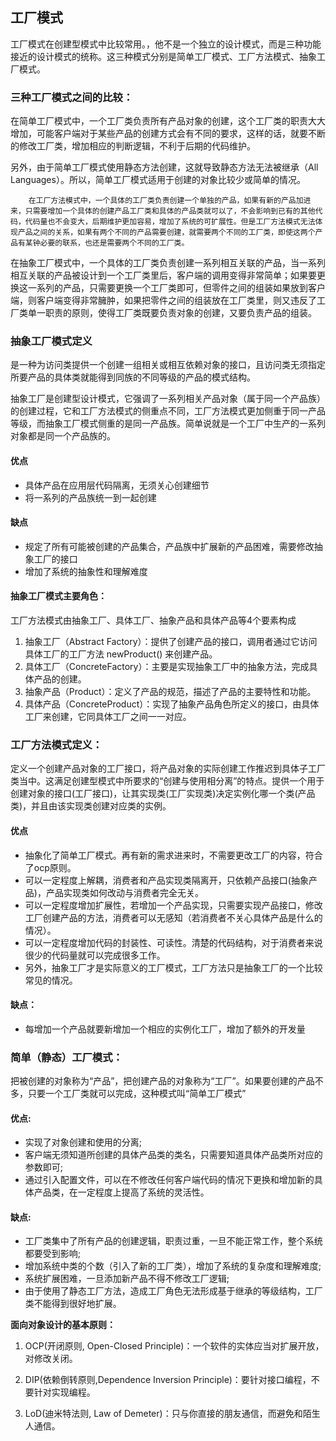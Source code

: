 ## 工厂模式

工厂模式在创建型模式中比较常用。，他不是一个独立的设计模式，而是三种功能接近的设计模式的统称。这三种模式分别是简单工厂模式、工厂方法模式、抽象工厂模式。

### 三种工厂模式之间的比较：

​		在简单工厂模式中，一个工厂类负责所有产品对象的创建，这个工厂类的职责大大增加，可能客户端对于某些产品的创建方式会有不同的要求，这样的话，就要不断的修改工厂类，增加相应的判断逻辑，不利于后期的代码维护。

​		另外，由于简单工厂模式使用静态方法创建，这就导致静态方法无法被继承（All Languages）。所以，简单工厂模式适用于创建的对象比较少或简单的情况。

 		在工厂方法模式中，一个具体的工厂类负责创建一个单独的产品，如果有新的产品加进来，只需要增加一个具体的创建产品工厂类和具体的产品类就可以了，不会影响到已有的其他代码，代码量也不会变大，后期维护更加容易，增加了系统的可扩展性。但是工厂方法模式无法体现产品之间的关系，如果有两个不同的产品需要创建，就需要两个不同的工厂类，即使这两个产品有某钟必要的联系，也还是需要两个不同的工厂类。

​		在抽象工厂模式中，一个具体的工厂类负责创建一系列相互关联的产品，当一系列相互关联的产品被设计到一个工厂类里后，客户端的调用变得非常简单；如果要更换这一系列的产品，只需要更换一个工厂类即可，但零件之间的组装如果放到客户端，则客户端变得非常臃肿，如果把零件之间的组装放在工厂类里，则又违反了工厂类单一职责的原则，使得工厂类既要负责对象的创建，又要负责产品的组装。

### 抽象工厂模式定义

​		是一种为访问类提供一个创建一组相关或相互依赖对象的接口，且访问类无须指定所要产品的具体类就能得到同族的不同等级的产品的模式结构。

​		抽象工厂是创建型设计模式，它强调了一系列相关产品对象（属于同一个产品族）的创建过程，它和工厂方法模式的侧重点不同，工厂方法模式更加侧重于同一产品等级，而抽象工厂模式侧重的是同一产品族。简单说就是一个工厂中生产的一系列对象都是同一个产品族的。

#### 优点

*   具体产品在应用层代码隔离，无须关心创建细节
*   将一系列的产品族统一到一起创建

#### 缺点

*   规定了所有可能被创建的产品集合，产品族中扩展新的产品困难，需要修改抽象工厂的接口
*   增加了系统的抽象性和理解难度

#### **抽象工厂模式主要角色：**

工厂方法模式由抽象工厂、具体工厂、抽象产品和具体产品等4个要素构成

1.  抽象工厂（Abstract Factory）：提供了创建产品的接口，调用者通过它访问具体工厂的工厂方法 newProduct() 来创建产品。
2.  具体工厂（ConcreteFactory）：主要是实现抽象工厂中的抽象方法，完成具体产品的创建。
3.  抽象产品（Product）：定义了产品的规范，描述了产品的主要特性和功能。
4.  具体产品（ConcreteProduct）：实现了抽象产品角色所定义的接口，由具体工厂来创建，它同具体工厂之间一一对应。

### **工厂方法模式定义：**

​		定义一个创建产品对象的工厂接口，将产品对象的实际创建工作推迟到具体子工厂类当中。这满足创建型模式中所要求的“创建与使用相分离”的特点。提供一个用于创建对象的接口(工厂接口)，让其实现类(工厂实现类)决定实例化哪一个类(产品类)，并且由该实现类创建对应类的实例。

#### 优点

*   抽象化了简单工厂模式。再有新的需求进来时，不需要更改工厂的内容，符合了ocp原则。
*   可以一定程度上解耦，消费者和产品实现类隔离开，只依赖产品接口(抽象产品)，产品实现类如何改动与消费者完全无关。
*   可以一定程度增加扩展性，若增加一个产品实现，只需要实现产品接口，修改工厂创建产品的方法，消费者可以无感知（若消费者不关心具体产品是什么的情况）。
*   可以一定程度增加代码的封装性、可读性。清楚的代码结构，对于消费者来说很少的代码量就可以完成很多工作。
*   另外，抽象工厂才是实际意义的工厂模式，工厂方法只是抽象工厂的一个比较常见的情况。

#### 缺点：

*   每增加一个产品就要新增加一个相应的实例化工厂，增加了额外的开发量

### 简单（静态）工厂模式：

​		把被创建的对象称为“产品”，把创建产品的对象称为“工厂”。如果要创建的产品不多，只要一个工厂类就可以完成，这种模式叫“简单工厂模式”

#### 优点:

*   实现了对象创建和使用的分离;
*   客户端无须知道所创建的具体产品类的类名，只需要知道具体产品类所对应的参数即可;
*   通过引入配置文件，可以在不修改任何客户端代码的情况下更换和增加新的具体产品类，在一定程度上提高了系统的灵活性。

#### 缺点:

*   工厂类集中了所有产品的创建逻辑，职责过重，一旦不能正常工作，整个系统都要受到影响;
*   增加系统中类的个数（引入了新的工厂类），增加了系统的复杂度和理解难度;
*   系统扩展困难，一旦添加新产品不得不修改工厂逻辑;
*    由于使用了静态工厂方法，造成工厂角色无法形成基于继承的等级结构，工厂类不能得到很好地扩展。

**面向对象设计的基本原则：**

1)  OCP(开闭原则, Open-Closed Principle)：一个软件的实体应当对扩展开放，对修改关闭。

2)  DIP(依赖倒转原则,Dependence Inversion Principle)：要针对接口编程，不要针对实现编程。

3)  LoD(迪米特法则, Law of Demeter)：只与你直接的朋友通信，而避免和陌生人通信。